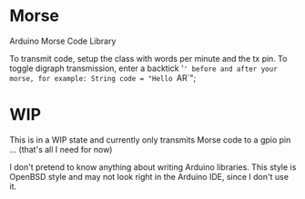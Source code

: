 # Morse
Arduino Morse Code Library

To transmit code, setup the class with words per minute and the tx pin. To toggle digraph transmission, enter a backtick '`' before and after your morse, for example: String code = "Hello `AR`";

# WIP
This is in a WIP state and currently only transmits Morse code to a gpio pin ... (that's all I need for now)

I don't pretend to know anything about writing Arduino libraries. This style is OpenBSD style and may not look right in the Arduino IDE, since I don't use it.
